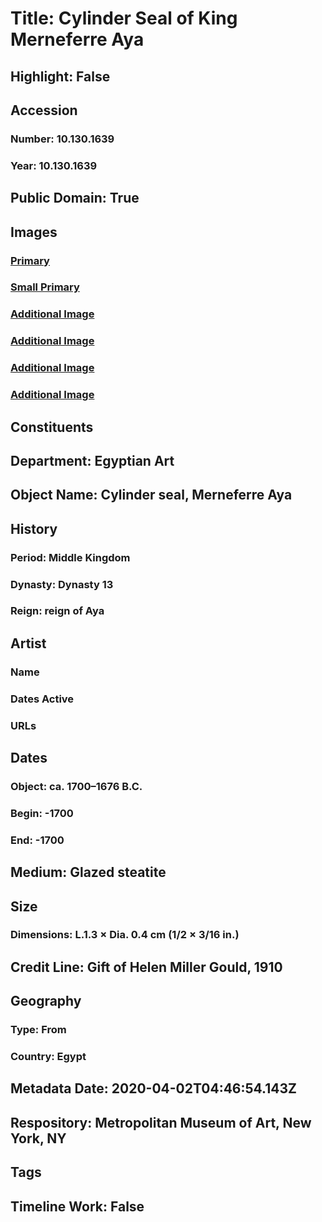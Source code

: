 # Title: Cylinder Seal of King Merneferre Aya
## Highlight: False
## Accession
### Number: 10.130.1639
### Year: 10.130.1639
## Public Domain: True
## Images
### [Primary](https://images.metmuseum.org/CRDImages/eg/original/LC-10_130_1639_EGDP030251.jpg)
### [Small Primary](https://images.metmuseum.org/CRDImages/eg/web-large/LC-10_130_1639_EGDP030251.jpg)
### [Additional Image](https://images.metmuseum.org/CRDImages/eg/original/LC-10_130_1639_EGDP030252.jpg)
### [Additional Image](https://images.metmuseum.org/CRDImages/eg/original/LC-10_130_1639_EGDP030253.jpg)
### [Additional Image](https://images.metmuseum.org/CRDImages/eg/original/LC-10_130_1639_EGDP030254.jpg)
### [Additional Image](https://images.metmuseum.org/CRDImages/eg/original/LC-10_130_1639_EGDP030255.jpg)
## Constituents
## Department: Egyptian Art
## Object Name: Cylinder seal, Merneferre Aya
## History
### Period: Middle Kingdom
### Dynasty: Dynasty 13
### Reign: reign of Aya
## Artist
### Name
### Dates Active
### URLs
## Dates
### Object: ca. 1700–1676 B.C.
### Begin: -1700
### End: -1700
## Medium: Glazed steatite
## Size
### Dimensions: L.1.3 × Dia. 0.4 cm (1/2 × 3/16 in.)
## Credit Line: Gift of Helen Miller Gould, 1910
## Geography
### Type: From
### Country: Egypt
## Metadata Date: 2020-04-02T04:46:54.143Z
## Respository: Metropolitan Museum of Art, New York, NY
## Tags
## Timeline Work: False